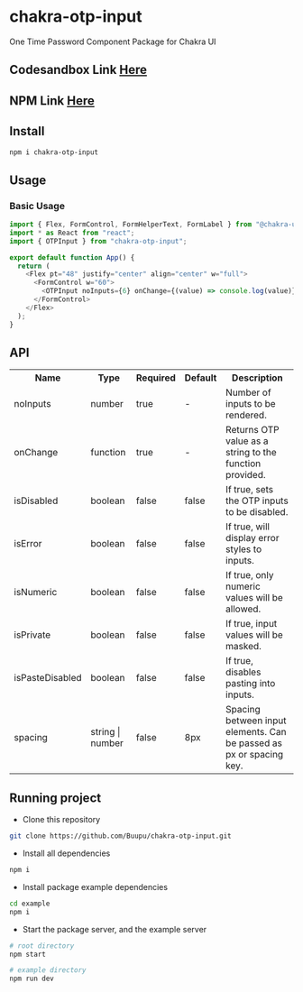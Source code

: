 # chakra-otp-input

One Time Password Component Package for Chakra UI

## Codesandbox Link [Here](https://githubbox.com/Buupu/chakra-otp-input/tree/main/demo)

## NPM Link [Here](https://www.npmjs.com/package/chakra-otp-input)

## Install

```bash
npm i chakra-otp-input
```

## Usage

### Basic Usage

```js
import { Flex, FormControl, FormHelperText, FormLabel } from "@chakra-ui/react";
import * as React from "react";
import { OTPInput } from "chakra-otp-input";

export default function App() {
  return (
    <Flex pt="48" justify="center" align="center" w="full">
      <FormControl w="60">
        <OTPInput noInputs={6} onChange={(value) => console.log(value)} />
      </FormControl>
    </Flex>
  );
}
```

## API

<table>
  <tr>
    <th>Name<br/></th>
    <th>Type</th>
    <th>Required</th>
    <th>Default</th>
    <th>Description</th>
  </tr>
  <tr>
    <td>noInputs</td>
    <td>number</td>
    <td>true</td>
    <td>-</td>
    <td>Number of inputs to be rendered.</td>
  </tr>
  <tr>
    <td>onChange</td>
    <td>function</td>
    <td>true</td>
    <td>-</td>
    <td>Returns OTP value as a string to the function provided.</td>
  </tr>
  <tr>
    <td>isDisabled</td>
    <td>boolean</td>
    <td>false</td>
    <td>false</td>
    <td>If true, sets the OTP inputs to be disabled.</td>
  </tr>
   <tr>
    <td>isError</td>
    <td>boolean</td>
    <td>false</td>
    <td>false</td>
    <td>If true, will display error styles to inputs.</td>
  </tr>
   <tr>
    <td>isNumeric</td>
    <td>boolean</td>
    <td>false</td>
    <td>false</td>
    <td>If true, only numeric values will be allowed.</td>
  </tr>
  <tr>
    <td>isPrivate</td>
    <td>boolean</td>
    <td>false</td>
    <td>false</td>
    <td>If true, input values will be masked.</td>
  </tr>
  <tr>
    <td>isPasteDisabled</td>
    <td>boolean</td>
    <td>false</td>
    <td>false</td>
    <td>If true, disables pasting into inputs.</td>
  </tr>
  <tr>
    <td>spacing</td>
    <td>string | number</td>
    <td>false</td>
    <td>8px</td>
    <td>Spacing between input elements. Can be passed as px or spacing key.</td>
  </tr>
</table>

## Running project

- Clone this repository

```sh
git clone https://github.com/Buupu/chakra-otp-input.git
```

- Install all dependencies

```sh
npm i
```

- Install package example dependencies

```sh
cd example
npm i
```

- Start the package server, and the example server

```sh
# root directory
npm start

# example directory
npm run dev
```
